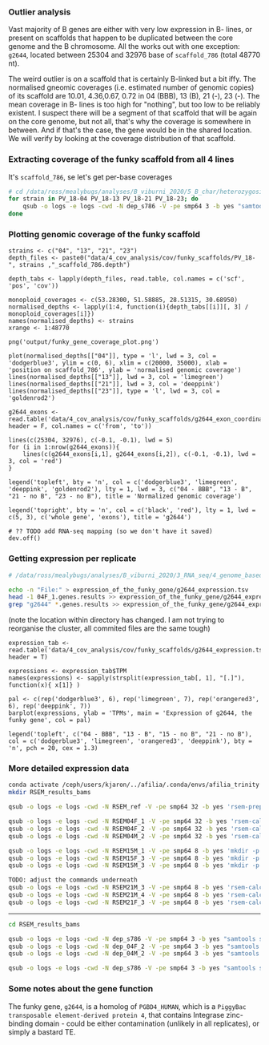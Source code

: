 ### Outlier analysis

Vast majority of B genes are either with very low expression in B- lines, or present on scaffolds that happen to be duplicated between the core genome and the B chromosome. All the works out with one exception: `g2644`, located between 25304 and 32976 base of `scaffold_786` (total 48770 nt).

The weird outlier is on a scaffold that is certainly B-linked but a bit iffy.
The normalised gneomic coverages (i.e. estimated number of genomic copies) of its scaffold are 10.01, 4.36,0.67, 0.72 in 04 (BBB), 13 (B), 21 (-), 23 (-). The mean coverage in B- lines is too high for "nothing", but too low to be reliably existent. I suspect there will be a segment of that scaffold that will be again on the core genome, but not all, that's why the coverage is somewhere in between. And if that's the case, the gene would be in the shared location. We will verify by looking at the coverage distribution of that scaffold.

### Extracting coverage of the funky scaffold from all 4 lines

It's `scaffold_786`, se let's get per-base coverages

```bash
# cd /data/ross/mealybugs/analyses/B_viburni_2020/5_B_char/heterozygosity_in_B04
for strain in PV_18-04 PV_18-13 PV_18-21 PV_18-23; do
	qsub -o logs -e logs -cwd -N dep_s786 -V -pe smp64 3 -b yes "samtools view -h $strain.freeze.v0.sorted.bam 'scaffold_786' | samtools depth -aa - | grep '^scaffold_786' > /scratch/kjaron/"$strain"_scaffold_786.depth && rsync -av --remove-source-files /scratch/$USER/"$strain"_scaffold_786.depth funky_scaffolds/"
done
```

### Plotting genomic coverage of the funky scaffold

```{R}
strains <- c("04", "13", "21", "23")
depth_files <- paste0("data/4_cov_analysis/cov/funky_scaffolds/PV_18-", strains ,"_scaffold_786.depth")

depth_tabs <- lapply(depth_files, read.table, col.names = c('scf', 'pos', 'cov'))

monoploid_coverages <- c(53.28300, 51.58885, 28.51315, 30.68950)
normalised_depths <- lapply(1:4, function(i){depth_tabs[[i]][, 3] / monoploid_coverages[i]})
names(normalised_depths) <- strains
xrange <- 1:48770

png('output/funky_gene_coverage_plot.png')

plot(normalised_depths[["04"]], type = 'l', lwd = 3, col = 'dodgerblue3', ylim = c(0, 6), xlim = c(20000, 35000), xlab = 'position on scaffold_786', ylab = 'normalised genomic coverage')
lines(normalised_depths[["13"]], lwd = 3, col = 'limegreen')
lines(normalised_depths[["21"]], lwd = 3, col = 'deeppink')
lines(normalised_depths[["23"]], type = 'l', lwd = 3, col = 'goldenrod2')

g2644_exons <- read.table('data/4_cov_analysis/cov/funky_scaffolds/g2644_exon_coordinates.tsv', header = F, col.names = c('from', 'to'))

lines(c(25304, 32976), c(-0.1, -0.1), lwd = 5)
for (i in 1:nrow(g2644_exons)){
	lines(c(g2644_exons[i,1], g2644_exons[i,2]), c(-0.1, -0.1), lwd = 3, col = 'red')
}

legend('topleft', bty = 'n', col = c('dodgerblue3', 'limegreen', 'deeppink', 'goldenrod2'), lty = 1, lwd = 3, c("04 - BBB", "13 - B", "21 - no B", "23 - no B"), title = 'Normalized genomic coverage')

legend('topright', bty = 'n', col = c('black', 'red'), lty = 1, lwd = c(5, 3), c('whole gene', 'exons'), title = 'g2644')

# ?? TODO add RNA-seq mapping (so we don't have it saved)
dev.off()
```

### Getting expression per replicate

```bash
# /data/ross/mealybugs/analyses/B_viburni_2020/3_RNA_seq/4_genome_based/RSEM_results

echo -n "File:" > expression_of_the_funky_gene/g2644_expression.tsv
head -1 04F_1.genes.results >> expression_of_the_funky_gene/g2644_expression.tsv
grep "g2644" *.genes.results >> expression_of_the_funky_gene/g2644_expression.tsv
```

(note the location within directory has changed. I am not trying to reorganise the cluster, all commited files are the same tough)

```{R}
expression_tab <- read.table('data/4_cov_analysis/cov/funky_scaffolds/g2644_expression.tsv', header = T)

expressions <- expression_tab$TPM
names(expressions) <- sapply(strsplit(expression_tab[, 1], "[.]"), function(x){ x[1]} )

pal <- c(rep('dodgerblue3', 6), rep('limegreen', 7), rep('orangered3', 6), rep('deeppink', 7))
barplot(expressions, ylab = 'TPMs', main = 'Expression of g2644, the funky gene', col = pal)

legend('topleft', c("04 - BBB", "13 - B", "15 - no B", "21 - no B"), col = c('dodgerblue3', 'limegreen', 'orangered3', 'deeppink'), bty = 'n', pch = 20, cex = 1.3)
```

### More detailed expression data

```bash
conda activate /ceph/users/kjaron/../afilia/.conda/envs/afilia_trinity
mkdir RSEM_results_bams

qsub -o logs -e logs -cwd -N RSEM_ref -V -pe smp64 32 -b yes 'rsem-prepare-reference  --gff3 /data/ross/mealybugs/analyses/B_viburni_2020/1_pacbio_assembly/8_freeze_v0/p.viburni.freeze.v0.braker.gff3 --star -p 32 /data/ross/mealybugs/analyses/B_viburni_2020/1_pacbio_assembly/8_freeze_v0/p.viburni.freeze.v0.fa p.viburni.freeze.v0.'

qsub -o logs -e logs -cwd -N RSEM04F_1 -V -pe smp64 32 -b yes 'rsem-calculate-expression -p 32 --paired-end --star-gzipped-read-file --strandedness reverse --calc-ci --calc-pme --star ../0_reads/04F_1.trimmed_1.fastq.gz ../0_reads/04F_1.trimmed_2.fastq.gz p.viburni.freeze.v0. RSEM_results_bams/04F_1'
qsub -o logs -e logs -cwd -N RSEM04F_2 -V -pe smp64 32 -b yes 'rsem-calculate-expression -p 32 --paired-end --star-gzipped-read-file --strandedness reverse --calc-ci --calc-pme --star ../0_reads/04F_2.trimmed_1.fastq.gz ../0_reads/04F_2.trimmed_2.fastq.gz p.viburni.freeze.v0. RSEM_results_bams/04F_2'
qsub -o logs -e logs -cwd -N RSEM04M_2 -V -pe smp64 32 -b yes 'rsem-calculate-expression -p 32 --paired-end --star-gzipped-read-file --strandedness reverse --calc-ci --calc-pme --star ../0_reads/04M_2.trimmed_1.fastq.gz ../0_reads/04M_2.trimmed_2.fastq.gz p.viburni.freeze.v0. RSEM_results_bams/04M_2'

qsub -o logs -e logs -cwd -N RSEM15M_1 -V -pe smp64 8 -b yes 'mkdir -p /scratch/$USER/RSEM_15M_1 && rsem-calculate-expression -p 8 --paired-end --star-gzipped-read-file --strandedness reverse --calc-ci --calc-pme --star ../0_reads/15M_1.trimmed_1.fastq.gz ../0_reads/15M_1.trimmed_2.fastq.gz p.viburni.freeze.v0. /scratch/$USER/RSEM_15M_1/15M_1 && rm -r /scratch/$USER/RSEM_15M_1/15M_1.temp && rsync -av --remove-source-files /scratch/$USER/RSEM_15M_1 RSEM_results_bams/'
qsub -o logs -e logs -cwd -N RSEM15F_3 -V -pe smp64 8 -b yes 'mkdir -p /scratch/$USER/RSEM_15F_3 && rsem-calculate-expression -p 8 --paired-end --star-gzipped-read-file --strandedness reverse --calc-ci --calc-pme --star ../0_reads/15F_3.trimmed_1.fastq.gz ../0_reads/15F_3.trimmed_2.fastq.gz p.viburni.freeze.v0. /scratch/$USER/RSEM_15F_3/15F_3 && rm -r /scratch/$USER/RSEM_15F_3/15F_3.temp && rsync -av --remove-source-files /scratch/$USER/RSEM_15F_3 RSEM_results_bams/'
qsub -o logs -e logs -cwd -N RSEM15M_3 -V -pe smp64 8 -b yes 'mkdir -p /scratch/$USER/RSEM_15M_3 && rsem-calculate-expression -p 8 --paired-end --star-gzipped-read-file --strandedness reverse --calc-ci --calc-pme --star ../0_reads/15M_3.trimmed_1.fastq.gz ../0_reads/15M_3.trimmed_2.fastq.gz p.viburni.freeze.v0. /scratch/$USER/RSEM_15M_3/15M_3 && rm -r /scratch/$USER/RSEM_15M_3/15M_3.temp && rsync -av --remove-source-files /scratch/$USER/RSEM_15M_3 RSEM_results_bams/'

TODO: adjust the commands underneath
qsub -o logs -e logs -cwd -N RSEM21M_3 -V -pe smp64 8 -b yes 'rsem-calculate-expression -p 8 --paired-end --star-gzipped-read-file --strandedness reverse --calc-ci --calc-pme --star ../0_reads/21M_3.trimmed_1.fastq.gz ../0_reads/21M_3.trimmed_2.fastq.gz p.viburni.freeze.v0. RSEM_results_bams/21M_3'
qsub -o logs -e logs -cwd -N RSEM21M_4 -V -pe smp64 8 -b yes 'rsem-calculate-expression -p 8 --paired-end --star-gzipped-read-file --strandedness reverse --calc-ci --calc-pme --star ../0_reads/21M_4.trimmed_1.fastq.gz ../0_reads/21M_4.trimmed_2.fastq.gz p.viburni.freeze.v0. RSEM_results_bams/21M_4'
qsub -o logs -e logs -cwd -N RSEM21F_3 -V -pe smp64 8 -b yes 'rsem-calculate-expression -p 8 --paired-end --star-gzipped-read-file --strandedness reverse --calc-ci --calc-pme --star ../0_reads/21F_3.trimmed_1.fastq.gz ../0_reads/21F_3.trimmed_2.fastq.gz p.viburni.freeze.v0. RSEM_results_bams/21F_3'
```

---

```bash
cd RSEM_results_bams

qsub -o logs -e logs -cwd -N dep_s786 -V -pe smp64 3 -b yes "samtools sort 04F_1.transcript.bam > /scratch/kjaron/04F_1.transcript.sorted.bam && samtools index /scratch/kjaron/04F_1.transcript.sorted.bam && samtools view -h /scratch/kjaron/04F_1.transcript.sorted.bam 'g2644.t1' | samtools depth -aa - | grep '^g2644.t1' > funky_gene/04F_1_g2644.t1.depth"
qsub -o logs -e logs -cwd -N dep_04F_2 -V -pe smp64 3 -b yes "samtools sort 04F_2.transcript.bam > /scratch/kjaron/04F_2.transcript.sorted.bam && samtools index /scratch/kjaron/04F_2.transcript.sorted.bam && samtools view -h /scratch/kjaron/04F_2.transcript.sorted.bam 'g2644.t1' | samtools depth -aa - | grep '^g2644.t1' > funky_gene/04F_2_g2644.t1.depth"
qsub -o logs -e logs -cwd -N dep_04M_2 -V -pe smp64 3 -b yes "samtools sort 04M_2.transcript.bam > /scratch/kjaron/04M_2.transcript.sorted.bam && samtools index /scratch/kjaron/04M_2.transcript.sorted.bam && samtools view -h /scratch/kjaron/04M_2.transcript.sorted.bam 'g2644.t1' | samtools depth -aa - | grep '^g2644.t1' > funky_gene/04M_2_g2644.t1.depth"

qsub -o logs -e logs -cwd -N dep_s786 -V -pe smp64 3 -b yes "samtools sort RSEM_15M_1/15M_1.transcript.bam > /scratch/kjaron/15M_1.transcript.sorted.bam && samtools index /scratch/kjaron/15M_1.transcript.sorted.bam && samtools view -h /scratch/kjaron/15M_1.transcript.sorted.bam 'g2644.t1' | samtools depth -aa - | grep '^g2644.t1' > funky_gene/15M_1_g2644.t1.depth"
```

### Some notes about the gene function

The funky gene, `g2644`, is a homolog of `PGBD4_HUMAN`, which is a `PiggyBac transposable element-derived protein 4`, that contains Integrase zinc-binding domain - could be either contamination (unlikely in all replicates), or simply a bastard TE.
